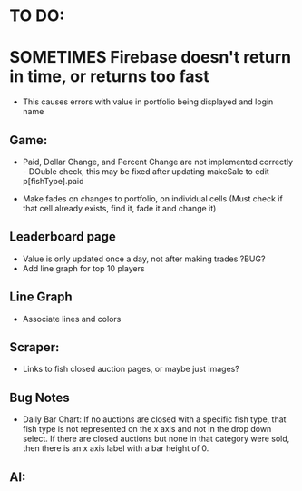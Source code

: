 # TO DO:

# SOMETIMES Firebase doesn't return in time, or returns too fast
* This causes errors with value in portfolio being displayed and login name

## Game:

* Paid, Dollar Change, and Percent Change are not implemented correctly - DOuble check, this may be fixed after updating makeSale to edit p[fishType].paid

* Make fades on changes to portfolio, on individual cells (Must check if that cell already exists, find it, fade it and change it)

## Leaderboard page
* Value is only updated once a day, not after making trades ?BUG?
* Add line graph for top 10 players

## Line Graph
* Associate lines and colors

## Scraper:
* Links to fish closed auction pages, or maybe just images?

## Bug Notes
* Daily Bar Chart: If no auctions are closed with a specific fish type, that fish type is not represented on the x axis and not in the drop down select. If there are closed auctions but none in that category were sold, then there is an x axis label with a bar height of 0.



## AI:



